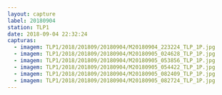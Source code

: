 ```yaml
---
layout: capture
label: 20180904
station: TLP1
date: 2018-09-04 22:32:24
capturas:
  - imagem: TLP1/2018/201809/20180904/M20180904_223224_TLP_1P.jpg
  - imagem: TLP1/2018/201809/20180904/M20180905_024628_TLP_1P.jpg
  - imagem: TLP1/2018/201809/20180904/M20180905_053856_TLP_1P.jpg
  - imagem: TLP1/2018/201809/20180904/M20180905_054422_TLP_1P.jpg
  - imagem: TLP1/2018/201809/20180904/M20180905_082409_TLP_1P.jpg
  - imagem: TLP1/2018/201809/20180904/M20180905_082724_TLP_1P.jpg
---
```

